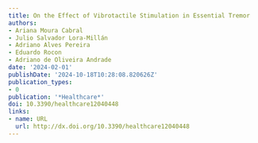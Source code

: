 ```yaml
---
title: On the Effect of Vibrotactile Stimulation in Essential Tremor
authors:
- Ariana Moura Cabral
- Julio Salvador Lora-Millán
- Adriano Alves Pereira
- Eduardo Rocon
- Adriano de Oliveira Andrade
date: '2024-02-01'
publishDate: '2024-10-18T10:28:08.820626Z'
publication_types:
- 0
publication: '*Healthcare*'
doi: 10.3390/healthcare12040448
links:
- name: URL
  url: http://dx.doi.org/10.3390/healthcare12040448
---
```

